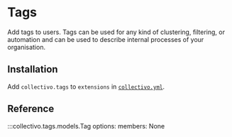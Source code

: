 # Tags

Add tags to users. Tags can be used for any kind of clustering, filtering, or automation and can be used to describe internal processes of your organisation.

## Installation

Add `collectivo.tags` to `extensions` in [`collectivo.yml`](reference.md#settings).

## Reference

:::collectivo.tags.models.Tag
    options:
        members: None
